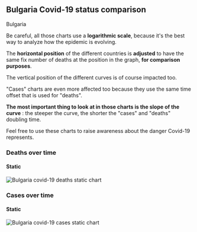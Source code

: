 ## Bulgaria Covid-19 status comparison 

Bulgaria



Be careful, all those charts use a **logarithmic scale**, because it's the best way to analyze how the epidemic is evolving.
 
The **horizontal position** of the different countries is **adjusted** to have the same fix number of deaths at the position in the graph, **for comparison purposes**.

The vertical position of the different curves is of course impacted too.

"Cases" charts are even more affected too because they use the same time offset that is used for "deaths".

**The most important thing to look at in those charts is the slope of the curve** : the steeper the curve, the shorter the "cases" and "deaths" doubling time.

Feel free to use these charts to raise awareness about the danger Covid-19 represents. 


 
### Deaths over time
 
#### Static
![Bulgaria covid-19 deaths static chart](https://raw.githubusercontent.com/madlag/coronavirus_study/master/notebooks/graphs/2020-03-24/countries/Bulgaria/2020-03-24_Bulgaria_deaths.png "Bulgaria covid-19 deaths static chart")   

 
### Cases over time
 
#### Static
![Bulgaria covid-19 cases static chart](https://raw.githubusercontent.com/madlag/coronavirus_study/master/notebooks/graphs/2020-03-24/countries/Bulgaria/2020-03-24_Bulgaria_cases.png "Bulgaria covid-19 cases static chart")   

